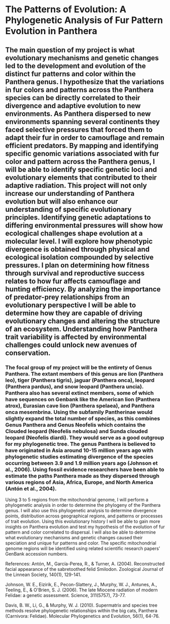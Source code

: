 # The Patterns of Evolution: A Phylogenetic Analysis of Fur Pattern Evolution in Panthera

## The main question of my project is what evolutionary mechanisms and genetic changes led to the development and evolution of the distinct fur patterns and color within the Panthera genus. I hypothesize that the variations in fur colors and patterns across the Panthera species can be directly correlated to their divergence and adaptive evolution to new environments. As Panthera dispersed to new environments spanning several continents they faced selective pressures that forced them to adapt their fur in order to camouflage and remain efficient predators. By mapping and identifying specific genomic variations associated with fur color and pattern across the Panthera genus, I will be able to identify specific genetic loci and evolutionary elements that contributed to their adaptive radiation. This project will not only increase our understanding of Panthera evolution but will also enhance our understanding of specific evolutionary principles. Identifying genetic adaptations to differing environmental pressures will show how ecological challenges shape evolution at a molecular level. I will explore how phenotypic divergence is obtained through physical and ecological isolation compounded by selective pressures. I plan on determining how fitness through survival and reproductive success relates to how fur affects camouflage and hunting efficiency. By analyzing the importance of predator-prey relationships from an evolutionary perspective I will be able to determine how they are capable of driving evolutionary changes and altering the structure of an ecosystem. Understanding how Panthera trait variability is affected by environmental challenges could unlock new avenues of conservation. 


### The focal group of my project will be the entirety of Genus Panthera. The extant members of this genus are lion (Panthera leo), tiger (Panthera tigris), jaguar (Panthera onca), leopard (Panthera pardus), and snow leopard (Panthera uncia). Panthera also has several extinct members, some of which have sequences on Genbank like ​​the American lion (Panthera atrox), Eurasian cave lion (Panthera spelaea), and Panthera onca mesembrina. Using the subfamily Pantherinae would slightly expand the total number of species, as this combines Genus Panthera and Genus Neofelis which contains the Clouded leopard (Neofelis nebulosa) and Sunda clouded leopard (Neofelis diardi). They would serve as a good outgroup for my phylogenetic tree. The genus Panthera is believed to have originated in Asia around 10-15 million years ago with phylogenetic studies estimating divergence of the species occurring between 3.9 and 1.9 million years ago (Johnson et al., 2006). Using fossil evidence researchers have been able to estimate the paths Panthera made as they dispersed through various regions of Asia, Africa, Europe, and North America (Antón et al., 2004).

Using 3 to 5 regions from the mitochondrial genome, I will perform a phylogenetic analysis in order to determine the phylogeny of the Panthera genus. I will also use this phylogenetic analysis to determine divergence points, distribution across geographical regions, and patterns or processes of trait evolution. Using this evolutionary history I will be able to gain more insights on Panthera evolution and test my hypothesis of the evolution of fur pattern and color correlated to dispersal. I will also be able to determine what evolutionary mechanisms and genetic changes caused their speciation and unique fur patterns and color. The specific mitochondrial genome regions will be identified using related scientific research papers’ GenBank accession numbers.


References:
Antón, M., García-Perea, R., & Turner, A. (2004). Reconstructed facial appearance of the sabretoothed felid Smilodon. Zoological Journal of the Linnean Society, 140(1), 129-141.

Johnson, W. E., Eizirik, E., Pecon-Slattery, J., Murphy, W. J., Antunes, A., Teeling, E., & O'Brien, S. J. (2006). The late Miocene radiation of modern Felidae: a genetic assessment. Science, 311(5757), 73-77.

Davis, B. W., Li, G., & Murphy, W. J. (2010). Supermatrix and species tree methods resolve phylogenetic relationships within the big cats, Panthera (Carnivora: Felidae). Molecular Phylogenetics and Evolution, 56(1), 64-76.










